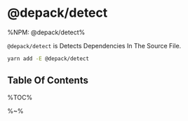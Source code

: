 # @depack/detect

%NPM: @depack/detect%

`@depack/detect` is Detects Dependencies In The Source File.

```sh
yarn add -E @depack/detect
```

## Table Of Contents

%TOC%

%~%